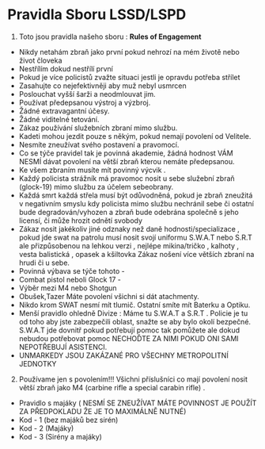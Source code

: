 ﻿
# Pravidla Sboru LSSD/LSPD

1. Toto jsou pravidla našeho sboru :
 __Rules of Engagement__

- Nikdy netahám zbraň jako první pokud nehrozí na mém životě nebo život človeka
- Nestřílím dokud nestřílí první
- Pokud je více policistů zvažte situaci jestli je opravdu potřeba střílet
- Zasahujte co nejefektivněji aby muž nebyl usmrcen
- Poslouchat vyšší šarži a neodmlouvat jim.
- Používat předepsanou výstroj a výzbroj.
- Žádné extravagantní účesy.
- Žádné viditelné tetování.
- Zákaz používání služebních zbraní mimo službu.
- Kadeti mohou jezdit pouze s někým, pokud nemají povolení od Velitele.
- Nesmíte zneužívat svého postavení a pravomocí.
- Co se týče pravidel tak je povinná akademie, žádná hodnost VÁM NESMÍ dávat povolení na větší zbraň kterou nemáte předepsanou.
- Ke všem zbraním musíte mít povinný výcvik .
- Každý policista strážník má pravomoc nosit u sebe služební zbraň (glock-19) mimo službu za účelem sebeobrany.
- Každá smrt každá střela musí být odůvodněná, pokud je zbraň zneužitá v negativním smyslu kdy policista mimo službu nechránil sebe či ostatní bude degradován/vyhozen a zbraň bude odebrána společně s jeho licensí, či může hrozit odnětí svobody
- Zákaz nosit jakékoliv jiné odznaky než daně hodnosti/specializace , pokud jde swat na patrolu musí nosit svojí uniformu S.W.A.T nebo S.R.T ale přizpůsobenou na lehkou verzi , nejlépe mikina/tričko , kalhoty , vesta balistická , opasek a kšiltovka Zákaz nošení více větších zbraní na hrudi či u sebe.
- Povinná výbava se týče tohoto -
- Combat pistol neboli Glock 17 -
- Výběr mezi M4 nebo Shotgun
- Obušek,Tazer Máte povolení všichni si dát atachmenty.
- Nikdo krom SWAT nesmí mít tlumič. Ostatní smíte mít Baterku a Optiku.
- Menší pravidlo ohledně Divize : Máme tu S.W.A.T a S.R.T . Policie je tu od toho aby jste zabezpečili oblast, snažte se aby bylo okolí bezpečné. S.W.A.T jde dovnitř pokud potřebují pomoc tak pomůžete ale dokud nebudou potřebovat pomoc NECHOĎTE ZA NIMI POKUD ONI SAMI NEPOTŘEBUJÍ ASISTENCI.
- UNMARKEDY JSOU ZAKÁZANÉ PRO VŠECHNY METROPOLITNÍ JEDNOTKY

2. Používame jen s povolením!!! Všichni příslušníci co mají povolení nosit větší zbraň jako M4 (carbine rifle a special carabin rifle) .

- Pravidlo s majáky ( NESMÍ SE ZNEUŽÍVAT MÁTE POVINNOST JE POUŽÍT ZA PŘEDPOKLADU ŽE JE TO MAXIMÁLNĚ NUTNÉ)
- Kod - 1 (bez majáků bez sirén)
- Kod - 2 (Majáky)
- Kod - 3 (Sirény a majáky)
